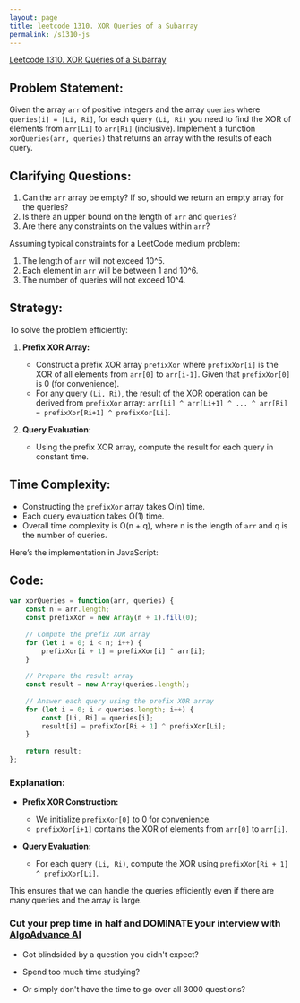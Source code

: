 ```yaml
---
layout: page
title: leetcode 1310. XOR Queries of a Subarray
permalink: /s1310-js
---
```

[Leetcode 1310. XOR Queries of a Subarray](https://algoadvance.github.io/algoadvance/l1310)
## Problem Statement:

Given the array `arr` of positive integers and the array `queries` where `queries[i] = [Li, Ri]`, for each query `(Li, Ri)` you need to find the XOR of elements from `arr[Li]` to `arr[Ri]` (inclusive). Implement a function `xorQueries(arr, queries)` that returns an array with the results of each query.

## Clarifying Questions:

1. Can the `arr` array be empty? If so, should we return an empty array for the queries?
2. Is there an upper bound on the length of `arr` and `queries`?
3. Are there any constraints on the values within `arr`?

Assuming typical constraints for a LeetCode medium problem:

1. The length of `arr` will not exceed 10^5.
2. Each element in `arr` will be between 1 and 10^6.
3. The number of queries will not exceed 10^4.

## Strategy:

To solve the problem efficiently:

1. **Prefix XOR Array:** 
   - Construct a prefix XOR array `prefixXor` where `prefixXor[i]` is the XOR of all elements from `arr[0]` to `arr[i-1]`. Given that `prefixXor[0]` is 0 (for convenience).
   - For any query `(Li, Ri)`, the result of the XOR operation can be derived from `prefixXor` array: `arr[Li] ^ arr[Li+1] ^ ... ^ arr[Ri] = prefixXor[Ri+1] ^ prefixXor[Li]`.
   
2. **Query Evaluation:**
   - Using the prefix XOR array, compute the result for each query in constant time.

## Time Complexity:

- Constructing the `prefixXor` array takes O(n) time.
- Each query evaluation takes O(1) time.
- Overall time complexity is O(n + q), where n is the length of `arr` and q is the number of queries.

Here’s the implementation in JavaScript:

## Code:

```javascript
var xorQueries = function(arr, queries) {
    const n = arr.length;
    const prefixXor = new Array(n + 1).fill(0);
    
    // Compute the prefix XOR array
    for (let i = 0; i < n; i++) {
        prefixXor[i + 1] = prefixXor[i] ^ arr[i];
    }
    
    // Prepare the result array
    const result = new Array(queries.length);
    
    // Answer each query using the prefix XOR array
    for (let i = 0; i < queries.length; i++) {
        const [Li, Ri] = queries[i];
        result[i] = prefixXor[Ri + 1] ^ prefixXor[Li];
    }
    
    return result;
};
```

### Explanation:

- **Prefix XOR Construction:**
  - We initialize `prefixXor[0]` to 0 for convenience.
  - `prefixXor[i+1]` contains the XOR of elements from `arr[0]` to `arr[i]`.

- **Query Evaluation:**
  - For each query `(Li, Ri)`, compute the XOR using `prefixXor[Ri + 1] ^ prefixXor[Li]`.

This ensures that we can handle the queries efficiently even if there are many queries and the array is large.


### Cut your prep time in half and DOMINATE your interview with [AlgoAdvance AI](https://algoAdvance.com)

- Got blindsided by a question you didn't expect?

- Spend too much time studying?

- Or simply don't have the time to go over all 3000 questions?

